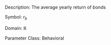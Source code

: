Description: The average yearly return of bonds

Symbol: $r_b$

Domain: $\mathbb{R}$

Parameter Class: Behavioral

